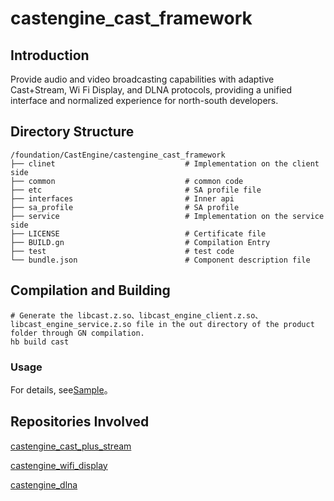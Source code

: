 # castengine_cast_framework

## Introduction

Provide audio and video broadcasting capabilities with adaptive Cast+Stream, Wi Fi Display, and DLNA protocols, providing a unified interface and normalized experience for north-south developers.

## Directory Structure

```
/foundation/CastEngine/castengine_cast_framework
├── clinet                             # Implementation on the client side
├── common                             # common code
├── etc                                # SA profile file
├── interfaces                         # Inner api
├── sa_profile                         # SA profile
├── service                            # Implementation on the service side
├── LICENSE                            # Certificate file
├── BUILD.gn                           # Compilation Entry
├── test                               # test code
└── bundle.json                        # Component description file

```

## Compilation and Building

```
# Generate the libcast.z.so、libcast_engine_client.z.so、libcast_engine_service.z.so file in the out directory of the product folder through GN compilation.
hb build cast
```

### Usage

For details, see[Sample](https://gitee.com/openharmony/applications_app_samples/tree/master/code/BasicFeature/Media/AVSession)。

## Repositories Involved

[castengine_cast_plus_stream](https://gitee.com/openharmony-sig/castengine_cast_plus_stream)

[castengine_wifi_display](https://gitee.com/openharmony-sig/castengine_wifi_display)

[castengine_dlna](https://gitee.com/openharmony-sig/castengine_dlna)